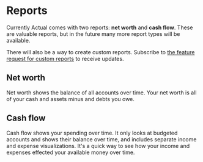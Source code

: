 # Reports

Currently Actual comes with two reports: **net worth** and **cash flow**. These are valuable reports, but in the future many more report types will be available.

There will also be a way to create custom reports. Subscribe to [the feature request for custom reports](https://github.com/actualbudget/actual/issues/730) to receive updates.

## Net worth

Net worth shows the balance of all accounts over time. Your net worth is all of your cash and assets minus and debts you owe.

## Cash flow

Cash flow shows your spending over time. It only looks at budgeted accounts and shows their balance over time, and includes separate income and expense visualizations. It's a quick way to see how your income and expenses effected your available money over time.
